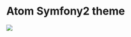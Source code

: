 # Atom Symfony2 theme

![](https://f.cloud.github.com/assets/671378/2265086/c6897dba-9e7b-11e3-945d-551cac610717.png)
